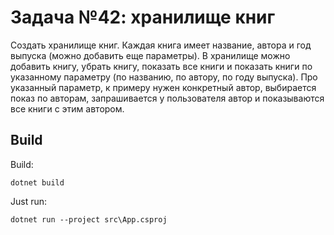 ﻿# Задача №42: хранилище книг
Создать хранилище книг.
Каждая книга имеет название, автора и год выпуска (можно добавить еще параметры). В хранилище можно добавить книгу, убрать книгу, показать все книги и показать книги по указанному параметру (по названию, по автору, по году выпуска).
Про указанный параметр, к примеру нужен конкретный автор, выбирается показ по авторам, запрашивается у пользователя автор и показываются все книги с этим автором.

## Build

Build:
```
dotnet build
```

Just run:
```
dotnet run --project src\App.csproj
```
